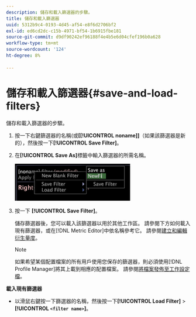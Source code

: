 ```yaml
---
description: 儲存和載入篩選器的步驟。
title: 儲存和載入篩選器
uuid: 5312b9c4-0193-4d45-af54-e8f6d2706bf2
exl-id: ed6cd2dc-c15b-4971-bf54-1b6915fbe181
source-git-commit: d9df90242ef96188f4e4b5e6d04cfef196b0a628
workflow-type: tm+mt
source-wordcount: '124'
ht-degree: 8%

---
```


# 儲存和載入篩選器{#save-and-load-filters}

儲存和載入篩選器的步驟。

1. 按一下右鍵篩選器的名稱(或&#x200B;**\[[!UICONTROL noname]\]**（如果該篩選器是新的），然後按一下&#x200B;**[!UICONTROL Save Filter]**。
1. 在&#x200B;**[!UICONTROL Save As]**&#x200B;標籤中輸入篩選器的所需名稱。

   ![步驟資訊](assets/vis_FilterEditor_SaveFilter.png)

1. 按一下 **[!UICONTROL Save Filter]**。

   儲存篩選器後，您可以載入該篩選器以用於其他工作區。 請參閱下方如何載入現有篩選器，或在[!DNL Metric Editor]中依名稱參考它。 請參閱[建立和編輯衍生量度](../../../../home/c-get-started/c-admin-intrf/c-prof-mgr/c-drvd-mtrcs.md#concept-e41723b342a849309874b26232224a40)。

   >[!NOTE]
   >
   >如果希望某個配置檔案的所有用戶使用您保存的篩選器，則必須使用[!DNL Profile Manager]將其上載到相應的配置檔案。 請參閱[將檔案發佈至工作設定檔](../../../../home/c-get-started/c-admin-intrf/c-prof-mgr/t-pub-files-wkg-prof.md#task-a0106e010c834d16bd60eef4721b6af9)。

**載入現有篩選器**

* 以滑鼠右鍵按一下篩選器的名稱，然後按一下&#x200B;**[!UICONTROL Load Filter]** > **[!UICONTROL `<filter name>`]**。
